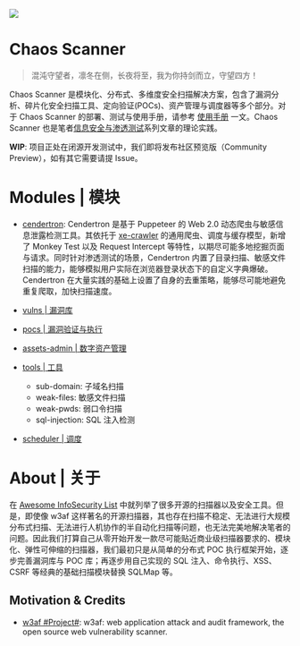 ![](https://i.postimg.cc/vHMJtwd4/image.png)

# Chaos Scanner

> 混沌守望者，凛冬在侧，长夜将至，我为你持剑而立，守望四方！

Chaos Scanner 是模块化、分布式、多维度安全扫描解决方案，包含了漏洞分析、碎片化安全扫描工具、定向验证(POCs)、资产管理与调度器等多个部分。对于 Chaos Scanner 的部署、测试与使用手册，请参考 [使用手册](./使用手册.md) 一文。Chaos Scanner 也是笔者[信息安全与渗透测试](https://ngte-be.gitbook.io/i/xin-xi-an-quan-yu-shen-tou-ce-shi/xin-xi-an-quan-yu-shen-tou-ce-shi)系列文章的理论实践。

**WIP**: 项目正处在闭源开发测试中，我们即将发布社区预览版（Community Preview），如有其它需要请提 Issue。

# Modules | 模块

- [cendertron](./cendertron): Cendertron 是基于 Puppeteer 的 Web 2.0 动态爬虫与敏感信息泄露检测工具。其依托于 [xe-crawler](https://github.com/wx-chevalier/xe-crawler) 的通用爬虫、调度与缓存模型，新增了 Monkey Test 以及 Request Intercept 等特性，以期尽可能多地挖掘页面与请求。同时针对渗透测试的场景，Cendertron 内置了目录扫描、敏感文件扫描的能力，能够模拟用户实际在浏览器登录状态下的自定义字典爆破。Cendertron 在大量实践的基础上设置了自身的去重策略，能够尽可能地避免重复爬取，加快扫描速度。

- [vulns | 漏洞库]()

- [pocs | 漏洞验证与执行]()

* [assets-admin | 数字资产管理](./assets-admin)

* [tools | 工具](./tools)

  - sub-domain: 子域名扫描
  - weak-files: 敏感文件扫描
  - weak-pwds: 弱口令扫描
  - sql-injection: SQL 注入检测

- [scheduler | 调度]()

# About | 关于

在 [Awesome InfoSecurity List](https://ngte-al.gitbook.io/i/infosecurity) 中就列举了很多开源的扫描器以及安全工具。但是，即使像 w3af 这样著名的开源扫描器，其也存在扫描不稳定、无法进行大规模分布式扫描、无法进行人机协作的半自动化扫描等问题，也无法完美地解决笔者的问题。因此我们打算自己从零开始开发一款尽可能贴近商业级扫描器要求的、模块化、弹性可伸缩的扫描器，我们最初只是从简单的分布式 POC 执行框架开始，逐步完善漏洞库与 POC 库；再逐步用自己实现的 SQL 注入、命令执行、XSS、CSRF 等经典的基础扫描模块替换 SQLMap 等。

## Motivation & Credits

- [w3af #Project#](https://github.com/andresriancho/w3af): w3af: web application attack and audit framework, the open source web vulnerability scanner.
